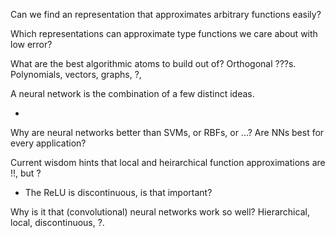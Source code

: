 Can we find an representation that approximates arbitrary functions easily?
<!-- Probably not, need to specify a type of problem? -->
Which representations can approximate type functions we care about with low error?

What are the best algorithmic atoms to build out of?
Orthogonal ???s. Polynomials, vectors, graphs, ?,

A neural network is the combination of a few distinct ideas.

*

Why are neural networks better than SVMs, or RBFs, or ...? Are NNs best for every application?

Current wisdom hints that local and heirarchical function approximations are !!, but ?
* The ReLU is discontinuous, is that important?


Why is it that (convolutional) neural networks work so well? Hierarchical, local, discontinuous, ?. 
